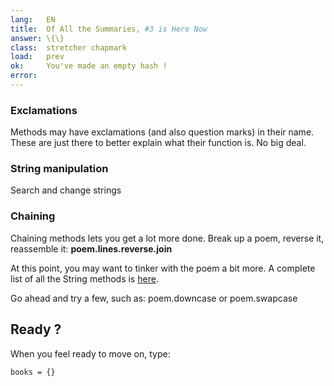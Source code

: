 ```yaml
---
lang:   EN
title:  Of All the Summaries, #3 is Here Now
answer: \{\}
class:  stretcher chapmark
load:   prev
ok:     You've made an empty hash !
error:  
---
```


### Exclamations
Methods may have exclamations (and also question marks) in their name.
These are just there to better explain what their function is. No big deal.

### String manipulation
Search and change strings

### Chaining
Chaining methods lets you get a lot more done. Break up a poem, reverse it, reassemble it:
__poem.lines.reverse.join__

At this point, you may want to tinker with the poem a bit more. A complete list of all the String
methods is <a href="http://ruby-doc.org/core/classes/String.html" target="_blank">here</a>.

Go ahead and try a few, such as: poem.downcase or poem.swapcase

## Ready ?
When you feel ready to move on, type:

    books = {}

